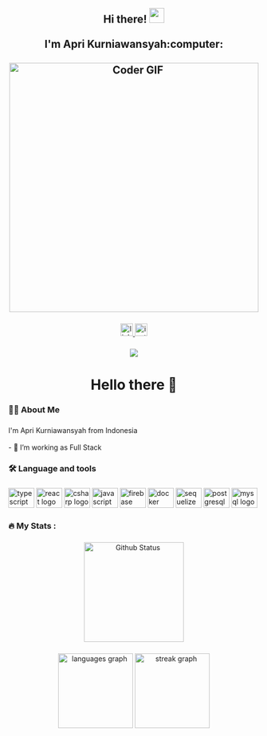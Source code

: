 <div align="center">
<h2>
 <abc>
  <br>Hi there! <img src="https://user-images.githubusercontent.com/42378118/110234147-e3259600-7f4e-11eb-95be-0c4047144dea.gif" width="30"><br>
  <br> I'm Apri Kurniawansyah:computer:<br>
  <br>
    <img src="https://media.giphy.com/media/SWoSkN6DxTszqIKEqv/giphy.gif" alt="Coder GIF" width="500">
 </abc>
</h2> 
</div>

###

<div align="center">
  <a href="https://www.linkedin.com/in/apri-kurniawansyah-428158178/" target="_blank">
    <img src="https://img.shields.io/static/v1?message=LinkedIn&logo=linkedin&label=&color=0077B5&logoColor=white&labelColor=&style=for-the-badge" height="25" alt="linkedin logo"  />
  </a>
  <a href="https://www.instagram.com/apri_kurniawansyah/" target="_blank">
    <img src="https://img.shields.io/static/v1?message=Instagram&logo=instagram&label=&color=E4405F&logoColor=white&labelColor=&style=for-the-badge" height="25" alt="instagram logo"  />
  </a>
</div>

###

<div align="center">
  <img src="https://visitor-badge.laobi.icu/badge?page_id=akrverz.akrverz&"  />
</div>

###

<h1 align="center">Hello there 👋</h1>

###

<h3 align="left">👩‍💻  About Me</h3>

###

<p align="left">I'm Apri Kurniawansyah from Indonesia<br><br>- 🔭 I’m working as Full Stack<br> </p>

###

<h3 align="left">🛠 Language and tools</h3>

###

<div align="left">
  <img src="https://cdn.jsdelivr.net/gh/devicons/devicon/icons/typescript/typescript-original.svg" height="40" width="52" alt="typescript logo"  />
  <img src="https://cdn.jsdelivr.net/gh/devicons/devicon/icons/react/react-original.svg" height="40" width="52" alt="react logo"  />
  <img src="https://cdn.jsdelivr.net/gh/devicons/devicon/icons/csharp/csharp-original.svg" height="40" width="52" alt="csharp logo"  />
  <img src="https://cdn.jsdelivr.net/gh/devicons/devicon/icons/javascript/javascript-original.svg" height="40" width="52" alt="javascript logo"  />
  <img src="https://cdn.jsdelivr.net/gh/devicons/devicon/icons/firebase/firebase-plain-wordmark.svg" height="40" width="52" alt="firebase logo"  />
  <img src="https://cdn.jsdelivr.net/gh/devicons/devicon/icons/docker/docker-plain-wordmark.svg" height="40" width="52" alt="docker logo"  />
  <img src="https://cdn.jsdelivr.net/gh/devicons/devicon/icons/sequelize/sequelize-original.svg" height="40" width="52" alt="sequelize logo"  />
  <img src="https://cdn.jsdelivr.net/gh/devicons/devicon/icons/postgresql/postgresql-original.svg" height="40" width="52" alt="postgresql logo"  />
  <img src="https://cdn.jsdelivr.net/gh/devicons/devicon/icons/mysql/mysql-original.svg" height="40" width="52" alt="mysql logo"  />
</div>

###

<h3 align="left">🔥   My Stats :</h3>

###

<div align="center">
  <img height="200" src="https://github-readme-stats-eight-theta.vercel.app/api?username=akrverz&hide_title=false&hide_rank=false&show_icons=true&include_all_commits=true&count_private=true&theme=dark&hide_border=true&order=1" alt="Github Status" />
</div>

###

<div align="center">
  <img src="https://github-readme-stats.vercel.app/api/top-langs?username=akrverz&locale=en&hide_title=false&layout=compact&card_width=320&langs_count=5&theme=dark&hide_border=true&order=2" height="150" alt="languages graph"  />
  <img src="https://streak-stats.demolab.com?user=akrverz&locale=en&mode=daily&theme=dark&hide_border=true&border_radius=5&order=3" height="150" alt="streak graph"  />
</div>

###



<!-- # AKRVerz
Hi! My name is Apri Kurniawansyah, I'm a Web Developer (Node JS, React). I'm talking in JavaScript and thinking why so hard with .Net, Express and Laravel.

### Skills
* 🖥 C#
* 💻 JavaScript/TypeScript
* ⚛ React
* .Net

[<img src='https://cdn.jsdelivr.net/npm/simple-icons@3.0.1/icons/github.svg' alt='github' height='40'>](https://github.com/akrverz)  [<img src='https://cdn.jsdelivr.net/npm/simple-icons@3.0.1/icons/instagram.svg' alt='instagram' height='40'>](https://www.instagram.com/krs.bx/)  [<img src='https://cdn.jsdelivr.net/npm/simple-icons@3.0.1/icons/icloud.svg' alt='website' height='40'>](https://akrverz.github.io)  [<img src='https://cdn.jsdelivr.net/npm/simple-icons@3.0.1/icons/linkedin.svg' alt='linkedin' height='40'>](https://www.linkedin.com/in/muhammad-firdaus-sati-7a0b541b6//)  

<img height="180em" src="https://github-readme-stats-eight-theta.vercel.app/api?username=akrverz&show_icons=true&theme=transparent&include_all_commits=true&count_private=true" alt="Github Status" />
<img height="180em" src="https://github-readme-stats-eight-theta.vercel.app/api/top-langs/?username=akrverz&layout=compact&theme=transparent" alt="Top Langs" />
 -->

